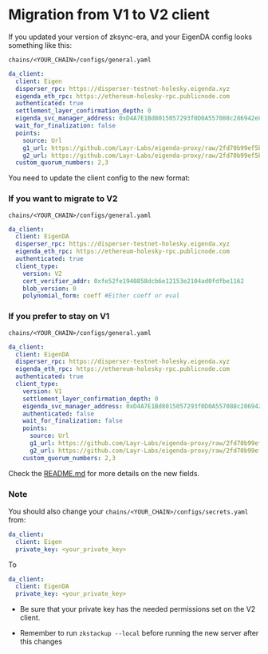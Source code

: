 # Migration from V1 to V2 client

If you updated your version of zksync-era, and your EigenDA config looks something like this:

`chains/<YOUR_CHAIN>/configs/general.yaml`

```yaml
da_client:
  client: Eigen
  disperser_rpc: https://disperser-testnet-holesky.eigenda.xyz
  eigenda_eth_rpc: https://ethereum-holesky-rpc.publicnode.com
  authenticated: true
  settlement_layer_confirmation_depth: 0
  eigenda_svc_manager_address: 0xD4A7E1Bd8015057293f0D0A557088c286942e84b
  wait_for_finalization: false
  points:
    source: Url
    g1_url: https://github.com/Layr-Labs/eigenda-proxy/raw/2fd70b99ef5bf137d7bbca3461cf9e1f2c899451/resources/g1.point
    g2_url: https://github.com/Layr-Labs/eigenda-proxy/raw/2fd70b99ef5bf137d7bbca3461cf9e1f2c899451/resources/g2.point.powerOf2
  custom_quorum_numbers: 2,3
```

You need to update the client config to the new format:

### If you want to migrate to V2

`chains/<YOUR_CHAIN>/configs/general.yaml`

```yaml
da_client:
  client: EigenDA
  disperser_rpc: https://disperser-testnet-holesky.eigenda.xyz
  eigenda_eth_rpc: https://ethereum-holesky-rpc.publicnode.com
  authenticated: true
  client_type:
    version: V2
    cert_verifier_addr: 0xfe52fe1940858dcb6e12153e2104ad0fdfbe1162
    blob_version: 0
    polynomial_form: coeff #Either coeff or eval
```

### If you prefer to stay on V1

`chains/<YOUR_CHAIN>/configs/general.yaml`

```yaml
da_client:
  client: EigenDA
  disperser_rpc: https://disperser-testnet-holesky.eigenda.xyz
  eigenda_eth_rpc: https://ethereum-holesky-rpc.publicnode.com
  authenticated: true
  client_type:
    version: V1
    settlement_layer_confirmation_depth: 0
    eigenda_svc_manager_address: 0xD4A7E1Bd8015057293f0D0A557088c286942e84b
    authenticated: false
    wait_for_finalization: false
    points:
      source: Url
      g1_url: https://github.com/Layr-Labs/eigenda-proxy/raw/2fd70b99ef5bf137d7bbca3461cf9e1f2c899451/resources/g1.point
      g2_url: https://github.com/Layr-Labs/eigenda-proxy/raw/2fd70b99ef5bf137d7bbca3461cf9e1f2c899451/resources/g2.point.powerOf2
    custom_quorum_numbers: 2,3
```

Check the [README.md](./README.md) for more details on the new fields.

### Note

You should also change your `chains/<YOUR_CHAIN>/configs/secrets.yaml` from:

```yaml
da_client:
  client: Eigen
  private_key: <your_private_key>
```

To

```yaml
da_client:
  client: EigenDA
  private_key: <your_private_key>
```

- Be sure that your private key has the needed permissions set on the V2 client.

- Remember to run `zkstackup --local` before running the new server after this changes
